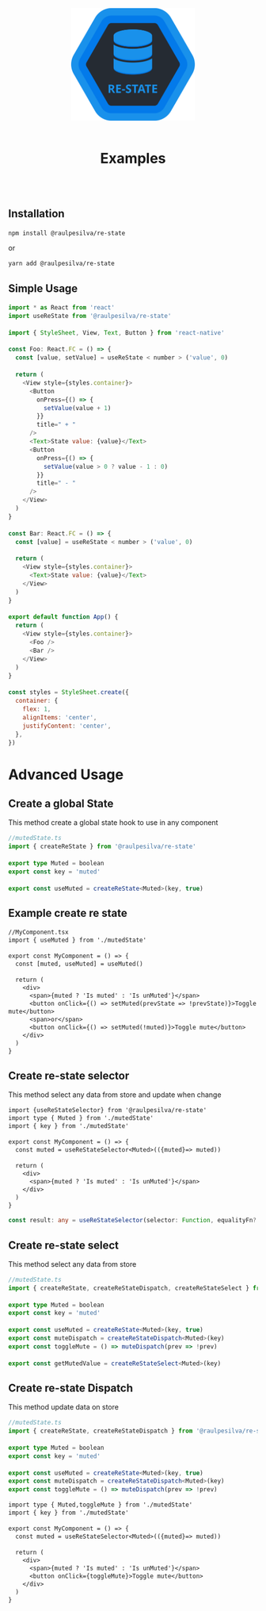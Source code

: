 <div align="center">
  <img alt="re-state" width="250" src="./assets/logo.svg" />
  <br/>
  <br/>
  <h1>Examples</h1>
  <br/>
  <br/>

</div>

## Installation

```sh
npm install @raulpesilva/re-state
```

or

```sh
yarn add @raulpesilva/re-state
```

## Simple Usage

```js
import * as React from 'react'
import useReState from '@raulpesilva/re-state'

import { StyleSheet, View, Text, Button } from 'react-native'

const Foo: React.FC = () => {
  const [value, setValue] = useReState < number > ('value', 0)

  return (
    <View style={styles.container}>
      <Button
        onPress={() => {
          setValue(value + 1)
        }}
        title=" + "
      />
      <Text>State value: {value}</Text>
      <Button
        onPress={() => {
          setValue(value > 0 ? value - 1 : 0)
        }}
        title=" - "
      />
    </View>
  )
}

const Bar: React.FC = () => {
  const [value] = useReState < number > ('value', 0)

  return (
    <View style={styles.container}>
      <Text>State value: {value}</Text>
    </View>
  )
}

export default function App() {
  return (
    <View style={styles.container}>
      <Foo />
      <Bar />
    </View>
  )
}

const styles = StyleSheet.create({
  container: {
    flex: 1,
    alignItems: 'center',
    justifyContent: 'center',
  },
})
```

# Advanced Usage

## Create a global State

This method create a global state hook to use in any component

```ts
//mutedState.ts
import { createReState } from '@raulpesilva/re-state'

export type Muted = boolean
export const key = 'muted'

export const useMuted = createReState<Muted>(key, true)
```

## Example create re state

```tsx
//MyComponent.tsx
import { useMuted } from './mutedState'

export const MyComponent = () => {
  const [muted, useMuted] = useMuted()

  return (
    <div>
      <span>{muted ? 'Is muted' : 'Is unMuted'}</span>
      <button onClick={() => setMuted(prevState => !prevState)}>Toggle mute</button>
      <span>or</span>
      <button onClick={() => setMuted(!muted)}>Toggle mute</button>
    </div>
  )
}
```

## Create re-state selector

This method select any data from store and update when change

```tsx
import {useReStateSelector} from '@raulpesilva/re-state'
import type { Muted } from './mutedState'
import { key } from './mutedState'

export const MyComponent = () => {
  const muted = useReStateSelector<Muted>(({muted}=> muted))

  return (
    <div>
      <span>{muted ? 'Is muted' : 'Is unMuted'}</span>
    </div>
  )
}
```

```ts
const result: any = useReStateSelector(selector: Function, equalityFn?: Function)
```

## Create re-state select

This method select any data from store

```ts
//mutedState.ts
import { createReState, createReStateDispatch, createReStateSelect } from '@raulpesilva/re-state'

export type Muted = boolean
export const key = 'muted'

export const useMuted = createReState<Muted>(key, true)
export const muteDispatch = createReStateDispatch<Muted>(key)
export const toggleMute = () => muteDispatch(prev => !prev)

export const getMutedValue = createReStateSelect<Muted>(key)
```

## Create re-state Dispatch

This method update data on store

```ts
//mutedState.ts
import { createReState, createReStateDispatch } from '@raulpesilva/re-state'

export type Muted = boolean
export const key = 'muted'

export const useMuted = createReState<Muted>(key, true)
export const muteDispatch = createReStateDispatch<Muted>(key)
export const toggleMute = () => muteDispatch(prev => !prev)
```

```tsx
import type { Muted,toggleMute } from './mutedState'
import { key } from './mutedState'

export const MyComponent = () => {
  const muted = useReStateSelector<Muted>(({muted}=> muted))

  return (
    <div>
      <span>{muted ? 'Is muted' : 'Is unMuted'}</span>
      <button onClick={toggleMute}>Toggle mute</button>
    </div>
  )
}
```
